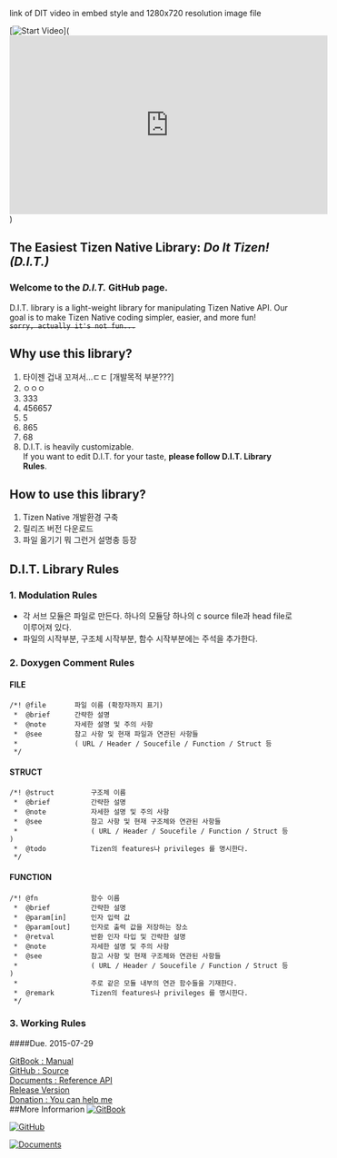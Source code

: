link of DIT video in embed style and 1280x720 resolution image file

[![Start Video](http://images.technewstoday.com.s3.amazonaws.com/tnt/the-new-samsung-z3-is-hitting-the-market-soon-after-the-surprising-success.jpg)](<iframe width="560" height="315" src="https://www.youtube.com/embed/MBfxQIz80Jk" frameborder="0" allowfullscreen></iframe>)

## The Easiest Tizen Native Library: *Do It Tizen! (D.I.T.)*
### Welcome to the *D.I.T.* GitHub page.
D.I.T. library is a light-weight library for manipulating Tizen Native API. Our goal is to make Tizen Native coding simpler, easier, and more fun!  
~~`sorry, actually it's not fun...`~~

## Why use this library?
1. 타이젠 겁내 꼬져서...ㄷㄷ [개발목적 부분???]
2. ㅇㅇㅇ
3. 333
4. 456657
5. 5
6. 865
7. 68
8. D.I.T. is heavily customizable.  
	If you want to edit D.I.T. for your taste, **please follow D.I.T. Library Rules**.

## How to use this library?
1. Tizen Native 개발환경 구축
2. 릴리즈 버전 다운로드
3. 파일 옮기기 뭐 그런거 설명충 등장


## D.I.T. Library Rules
### 1. Modulation Rules
* 각 서브 모듈은 파일로 만든다. 하나의 모듈당 하나의 c source file과 head file로 이루어져 있다.
* 파일의 시작부분, 구조체 시작부분, 함수 시작부분에는 주석을 추가한다.

### 2. Doxygen Comment Rules
#### FILE
```
/*!	@file		파일 이름 (확장자까지 표기)
 *	@brief		간략한 설명
 *	@note		자세한 설명 및 주의 사항
 *	@see		참고 사항 및 현재 파일과 연관된 사항들 
 *				( URL / Header / Soucefile / Function / Struct 등 
 */
```
#### STRUCT
```
/*!	@struct			구조체 이름
 *	@brief			간략한 설명
 *	@note			자세한 설명 및 주의 사항
 *	@see 			참고 사항 및 현재 구조체와 연관된 사항들 
 *					( URL / Header / Soucefile / Function / Struct 등 )
 *	@todo			Tizen의 features나 privileges 를 명시한다.
 */
```

#### FUNCTION
```
/*!	@fn				함수 이름
 *	@brief			간략한 설명
 *	@param[in]		인자 입력 값
 *	@param[out]		인자로 출력 값을 저장하는 장소
 *	@retval			반환 인자 타입 및 간략한 설명
 *	@note			자세한 설명 및 주의 사항
 *	@see			참고 사항 및 현재 구조체와 연관된 사항들 
 *					( URL / Header / Soucefile / Function / Struct 등 )
 *					주로 같은 모듈 내부의 연관 함수들을 기재한다.
 *	@remark			Tizen의 features나 privileges 를 명시한다. 
 */
```

### 3. Working Rules
####Due. 2015-07-29


[GitBook : Manual](https://www.gitbook.com/book/hoyuo/tizen-d-i-t/details)  
[GitHub : Source](https://github.com/Hoyuo/DIT)  
[Documents : Reference API](https://www.naver.com)  
[Release Version](https://github.com/Hoyuo/DIT/releases)  
[Donation : You can help me](https://gumroad.com/l/gitbook_55b5a748e3411810000a9b5d?wanted=true)	
##More Informarion
[![GitBook](https://avatars2.githubusercontent.com/u/7111340?v=3&s=80)](https://www.gitbook.com/book/hoyuo/tizen-d-i-t/details)

[![GitHub](http://cdn.flaticon.com/png/256/25231.png)](https://github.com/Hoyuo/DIT)

[![Documents](http://cdn.flaticon.com/png/256/25231.png)](https://github.com/Hoyuo/DIT)
